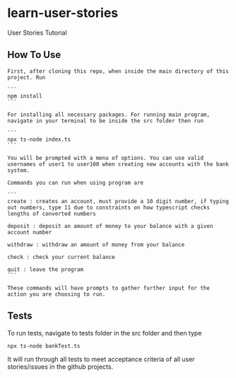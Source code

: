 # learn-user-stories
User Stories Tutorial

## How To Use
    First, after cloning this repo, when inside the main directory of this project. Run

    ```
    npm install
    ```

    For installing all necessary packages. For running main program,
    navigate in your terminal to be inside the src folder then run

    ```
    npx ts-node index.ts
    ```

    You will be prompted with a menu of options. You can use valid usernames of user1 to user100 when creating new accounts with the bank system.

    Commands you can run when using program are

    ```
    create : creates an account, must provide a 10 digit number, if typing out numbers, type 11 due to constraints on how typescript checks lengths of converted numbers

    deposit : deposit an amount of money to your balance with a given account number

    withdraw : withdraw an amount of money from your balance

    check : check your current balance

    quit : leave the program
    ```

    These commands will have prompts to gather further input for the action you are choosing to run.
## Tests

To run tests, navigate to tests folder in the src folder and then type
```
npx ts-node bankTest.ts
```
It will run through all tests to meet acceptance criteria of all user stories/issues in the github projects.
